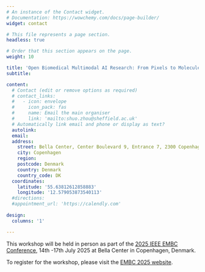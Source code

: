 ```yaml
---
# An instance of the Contact widget.
# Documentation: https://wowchemy.com/docs/page-builder/
widget: contact

# This file represents a page section.
headless: true

# Order that this section appears on the page.
weight: 10

title: 'Open Biomedical Multimodal AI Research: From Pixels to Molecules - EMBC2025 Workshop'
subtitle:

content:
  # Contact (edit or remove options as required)
  # contact_links:
  #   - icon: envelope
  #     icon_pack: fas
  #     name: Email the main organiser
  #     link: 'mailto:shuo.zhou@sheffield.ac.uk'
  # Automatically link email and phone or display as text?
  autolink: 
  email: 
  address:
    street: Bella Center, Center Boulevard 9, Entrance 7, 2300 Copenhagen S
    city: Copenhagen
    region:
    postcode: Denmark
    country: Denmark
    country_code: DK
  coordinates: 
    latitude: '55.63812612858883'
    longitude: '12.579053873540113'
  #directions:
  #appointment_url: 'https://calendly.com'
  
design:
  columns: '1'

---
```


This workshop will be held in person as part of the [2025 IEEE EMBC Conference](https://embc.embs.org/2025/), 14th -17th July 2025 at Bella Center in Copenhagen, Denmark.

To register for the workshop, please visit the [EMBC 2025 website](https://embc.embs.org/2025/registration/).
